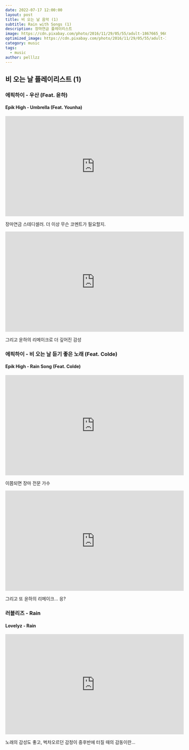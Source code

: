 ```yaml
---
date: 2022-07-17 12:00:00
layout: post
title: 비 오는 날 음악 (1)
subtitle: Rain with Songs (1)
description: 장마연금 플레이리스트
image: https://cdn.pixabay.com/photo/2016/11/29/05/55/adult-1867665_960_720.jpg
optimized_image: https://cdn.pixabay.com/photo/2016/11/29/05/55/adult-1867665_960_720.jpg
category: music
tags:
  - music
author: pelllzz
---
```


## 비 오는 날 플레이리스트 (1)
### 에픽하이 - 우산 (Feat. 윤하)
#### Epik High - Umbrella (Feat. Younha)

<iframe width="560" height="315" src="https://www.youtube.com/embed/NIPtyAKxlRs" title="YouTube video player" frameborder="0" allow="accelerometer; autoplay; clipboard-write; encrypted-media; gyroscope; picture-in-picture" allowfullscreen></iframe>

장마연금 스테디셀러. 더 이상 무슨 코멘트가 필요할지.

<iframe width="560" height="315" src="https://www.youtube.com/embed/Wqv_bpW6iPk" title="YouTube video player" frameborder="0" allow="accelerometer; autoplay; clipboard-write; encrypted-media; gyroscope; picture-in-picture" allowfullscreen></iframe>

그리고 윤하의 리메이크로 더 깊어진 감성


### 에픽하이 - 비 오는 날 듣기 좋은 노래 (Feat. Colde)
#### Epik High - Rain Song (Feat. Colde)

<iframe width="560" height="315" src="https://www.youtube.com/embed/0CS8qFgFHxU" title="YouTube video player" frameborder="0" allow="accelerometer; autoplay; clipboard-write; encrypted-media; gyroscope; picture-in-picture" allowfullscreen></iframe>

이쯤되면 장마 전문 가수

<iframe width="560" height="315" src="https://www.youtube.com/embed/Wy7Zxw6NDAs" title="YouTube video player" frameborder="0" allow="accelerometer; autoplay; clipboard-write; encrypted-media; gyroscope; picture-in-picture" allowfullscreen></iframe>

그리고 또 윤하의 리메이크... 응?


### 러블리즈 - Rain
#### Lovelyz - Rain

<iframe width="560" height="315" src="https://www.youtube.com/embed/7059Y9CLI6Q" title="YouTube video player" frameborder="0" allow="accelerometer; autoplay; clipboard-write; encrypted-media; gyroscope; picture-in-picture" allowfullscreen></iframe>

노래의 감성도 좋고, 벅차오르던 감정이 중후반에 터질 때의 감동이란...
